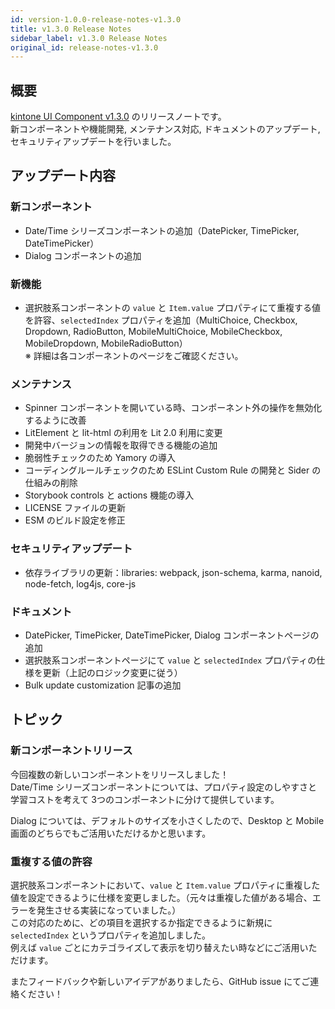 ```yaml
---
id: version-1.0.0-release-notes-v1.3.0
title: v1.3.0 Release Notes
sidebar_label: v1.3.0 Release Notes
original_id: release-notes-v1.3.0
---
```


## 概要

[kintone UI Component v1.3.0](https://github.com/kintone-labs/kintone-ui-component/releases/tag/v1.3.0) のリリースノートです。<br>
新コンポーネントや機能開発, メンテナンス対応, ドキュメントのアップデート, セキュリティアップデートを行いました。

## アップデート内容
### 新コンポーネント
- Date/Time シリーズコンポーネントの追加（DatePicker, TimePicker, DateTimePicker）
- Dialog コンポーネントの追加

### 新機能
- 選択肢系コンポーネントの `value` と `Item.value` プロパティにて重複する値を許容、`selectedIndex` プロパティを追加（MultiChoice, Checkbox, Dropdown, RadioButton, MobileMultiChoice, MobileCheckbox, MobileDropdown, MobileRadioButton）<br>
  ※ 詳細は各コンポーネントのページをご確認ください。

### メンテナンス
- Spinner コンポーネントを開いている時、コンポーネント外の操作を無効化するように改善
- LitElement と lit-html の利用を Lit 2.0 利用に変更
- 開発中バージョンの情報を取得できる機能の追加
- 脆弱性チェックのため Yamory の導入
- コーディングルールチェックのため ESLint Custom Rule の開発と Sider の仕組みの削除
- Storybook controls と actions 機能の導入
- LICENSE ファイルの更新
- ESM のビルド設定を修正

### セキュリティアップデート
- 依存ライブラリの更新：libraries: webpack, json-schema, karma, nanoid, node-fetch, log4js, core-js

### ドキュメント
- DatePicker, TimePicker, DateTimePicker, Dialog コンポーネントページの追加
- 選択肢系コンポーネントページにて `value` と `selectedIndex` プロパティの仕様を更新（上記のロジック変更に従う）
- Bulk update customization 記事の追加

## トピック

### 新コンポーネントリリース
今回複数の新しいコンポーネントをリリースしました！<br>
Date/Time シリーズコンポーネントについては、プロパティ設定のしやすさと学習コストを考えて 3つのコンポーネントに分けて提供しています。<br>

Dialog については、デフォルトのサイズを小さくしたので、Desktop と Mobile 画面のどちらでもご活用いただけるかと思います。

### 重複する値の許容
選択肢系コンポーネントにおいて、`value` と `Item.value` プロパティに重複した値を設定できるように仕様を変更しました。（元々は重複した値がある場合、エラーを発生させる実装になっていました。）<br>
この対応のために、どの項目を選択するか指定できるように新規に `selectedIndex` というプロパティを追加しました。<br>
例えば `value` ごとにカテゴライズして表示を切り替えたい時などにご活用いただけます。

またフィードバックや新しいアイデアがありましたら、GitHub issue にてご連絡ください！
